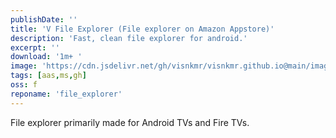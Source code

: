 ```yaml
---
publishDate: ''
title: 'V File Explorer (File explorer on Amazon Appstore)'
description: 'Fast, clean file explorer for android.'
excerpt: ''
download: '1m+ '
image: 'https://cdn.jsdelivr.net/gh/visnkmr/visnkmr.github.io@main/images/fx.webp'
tags: [aas,ms,gh]
oss: f
reponame: 'file_explorer'
---
```


File explorer primarily made for Android TVs and Fire TVs. 
